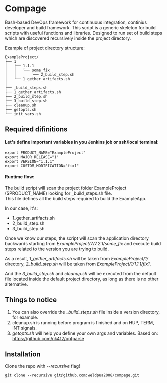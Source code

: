 # Compage 
Bash-based DevOps framework for continuous integration, continius developer and build framework.
This script is a generic skeleton for build scripts with useful functions and libraries.
Designed to run set of build steps which are discovered recursively inside  the project directory.

Example of project directory structure:
```
ExampleProject/
├── 1
│   ├── 1.1.1
│   │   └── some_fix
│   │       └── 2_build_step.sh
│   └── 1_gether_artifacts.sh
│  
├── _build_steps.sh
├── 1_gether_artifacts.sh
├── 2_build_step.sh
├── 3_build_step.sh
├── cleanup.sh
├── getopts.sh
└── init_vars.sh
```

## Required difinitions
#### Let's define important variables in you Jenkins job or ssh/local terminal:
```
export PRODUCT_NAME="ExampleProject"
export MAJOR_RELEASE="1"
export VERSION="1.1.1"
export CUSTOM_MODIFICATION="fix1"
```

#### Runtime flow:

The build script will scan the project folder ExampleProject ($PRODUCT_NAME) looking for _build_steps.sh file.  
This file defines all the build steps required to build the ExampleApp.  

In our case, it's:
 - 1_gether_artifacts.sh
 - 2_build_step.sh
 - 3_build_step.sh

Once we know our steps, the script will scan the application directory backwards starting from *ExampleProject/7/7.2.1/some_fix* and execute build steps related to the version you are trying to build.  

As a result, *1_gether_artifacts.sh* will be taken from *ExampleProject/1/* directory, *2_build_step.sh* will be taken from *ExampleProject/1/1.1.1/fix1*.

And the *3_build_step.sh* and *cleanup.sh* will be executed from the default file located inside the default project directory, as long as there is no other alternative.  

## Things to notice
1. You can also override the *_build_steps.sh* file inside a version directory, for example.
2. cleanup.sh is running before program is finished and on HUP, TERM, INT signals.
3. *getopts.sh* will help you define your own args and variables. Based on: https://github.com/nk412/optparse 

## Installation
Clone the repo with *--recursive* flag!
```
git clone --recursive git@github.com:weldpua2008/compage.git
```